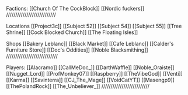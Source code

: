 Factions:
 [[Church Of The CockBlock]]
 [[Nordic fuckers]]
 ///////////////////////////

Locations
 [[Project3c]]
 [[Subject 52]]
 [[Subject 54]]
 [[Subject 55]]
 [[Tree Shrine]]
 [[Cock Blocked Church]]
 [[The Floating Isles]]
 
 Shops
  [[Bakery Leblanc]]
  [[Black Market]]
  [[Cafe Leblanc]]
  [[Calder's Furniture Store]]
  [[Doc's Oddities]]
  [[Noble Blacksmithing]]
 ////////////////////////////

Players: 
 [[Alacramo]]
 [[CallMeDoc_]]
 [[DarthWaffle]]
 [[Noble_Oraiste]]
 [[Nugget_Lord]]
 [[ProfMonkey07]]
 [[Raspberry]]
 [[TheVibeGod]]
 [[Venti]]
 [[Karma]]
 [[Savinterra]]
 [[CJ_The_Mage]]
 [[VoidCatYT]]
 [[Masengp9]]
 [[ThePolandRock]]
 [[The_Unbeliever_]]
 //////////////////////////
